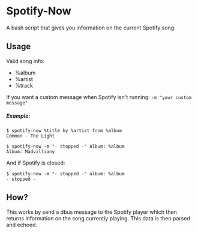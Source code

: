 # Spotify-Now
A bash script that gives you information on the current Spotify song.

## Usage
Valid song info:

* %album
* %artist
* %track

If you want a custom message when Spotify isn't running:
`-m "your custom message"`

##### Example:

```
$ spotify-now %title by %artist from %album
Common - The Light
```

```
$ spotify-now -m "- stopped -" Album: %album
Album: Madvilliany
```

And if Spotify is closed:

```
$ spotify-now -m "- stopped -" album: %album
- stopped -
```

## How?
This works by send a dbus message to the Spotify player which then returns information on the song currently playing. This data is then parsed and echoed.
